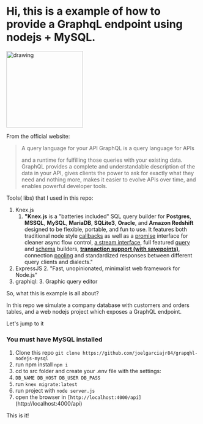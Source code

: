 # Hi, this is a example of how to provide a GraphqL endpoint using nodejs + MySQL.

<img src="https://graphql.org/img/logo.svg" alt="drawing" width="200"/>

From the official website:


>    A query language for your API GraphQL is a query language for APIs
>    
> and a runtime for fulfilling those queries with your existing data.
> GraphQL provides a complete and understandable description of the data in your API, gives clients the power to ask for exactly what they need and nothing more, makes it easier to evolve APIs over time, and enables powerful developer tools.

Tools( libs)  that I used in this repo:



1. Knex.js 
    1. **"Knex.js** is a "batteries included" SQL query builder for **Postgres**, **MSSQL**, **MySQL**, **MariaDB**, **SQLite3**, **Oracle**, and **Amazon Redshift** designed to be flexible, portable, and fun to use. It features both traditional node style [callbacks](http://knexjs.org/#Interfaces-Callbacks) as well as a [promise](http://knexjs.org/#Interfaces-Promises) interface for cleaner async flow control, [a stream interface](http://knexjs.org/#Interfaces-Streams), full featured [query](http://knexjs.org/#Builder) and [schema](http://knexjs.org/#Schema) builders, **[transaction support (with savepoints)](http://knexjs.org/#Transactions)**, connection [pooling](http://knexjs.org/#Installation-pooling) and standardized responses between different query clients and dialects."
2. ExpressJS
    2. "Fast, unopinionated, minimalist web framework for Node.js"
3. graphiql:
    3. Graphic query editor

So, what this is example is all about?

In this repo we simulate a company database with customers and orders tables, and a web nodejs project which exposes a GraphQL endpoint.

Let's jump  to it

### You must have MySQL installed

1. Clone this repo `git clone https://github.com/joelgarciajr84/grapqhl-nodejs-mysql `
2. run npm install `npm i`
3. cd to src folder and create your .env file with the settings:
4. `DB_NAME DB_HOST
DB_USER
DB_PASS`
5. run `knex migrate:latest `
6. run project with `node server.js`
7. open the browser in `[http://localhost:4000/api]`(http://localhost:4000/api)

This is it!
